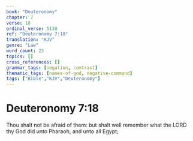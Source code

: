 ```yaml
---
book: "Deuteronomy"
chapter: 7
verse: 18
ordinal_verse: 5130
ref: "Deuteronomy 7:18"
translation: "KJV"
genre: "Law"
word_count: 23
topics: []
cross_references: []
grammar_tags: [negation, contrast]
thematic_tags: [names-of-god, negative-command]
tags: ["Bible","KJV","Deuteronomy"]
---
```


# Deuteronomy 7:18

Thou shalt not be afraid of them: but shalt well remember what the LORD thy God did unto Pharaoh, and unto all Egypt;
